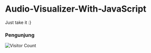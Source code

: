 # Audio-Visualizer-With-JavaScript
Just take it :}

### Pengunjung
![Visitor Count](https://profile-counter.glitch.me/ibnuyasir/count.svg)
